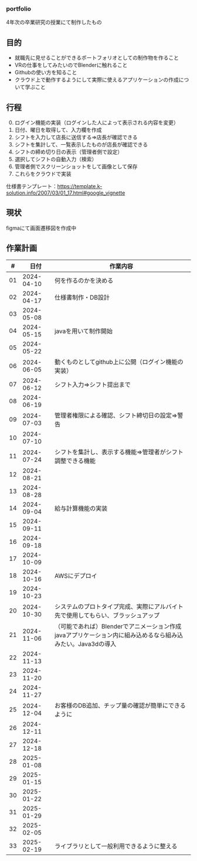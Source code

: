 ### portfolio
4年次の卒業研究の授業にて制作したもの

## 目的
- 就職先に見せることができるポートフォリオとしての制作物を作ること
- VRの仕事をしてみたいのでBlenderに触れること
- Githubの使い方を知ること
- クラウド上で動作するようにして実際に使えるアプリケーションの作成について学ぶこと

## 行程
0. ログイン機能の実装（ログインした人によって表示される内容を変更）
1. 日付、曜日を取得して、入力欄を作成
2. シフトを入力して店長に送信する⇒店長が確認できる
3. シフトを集計して、一覧表示したものが店長が確認できる
4. シフトの締め切り日の表示（管理者側で設定）
5. 選択してシフトの自動入力（検索）
6. 管理者側でスクリーンショットをして画像として保存
7. これらをクラウドで実装


仕様書テンプレート：https://template.k-solution.info/2007/03/01_17.html#google_vignette

## 現状
figmaにて画面遷移図を作成中
## 作業計画
| # | 日付 | 作業内容 |
| --- | --- | --- |
| 01 | 2024-04-10 | 何を作るのかを決める |
| 02 | 2024-04-17 | 仕様書制作・DB設計 |
| 03 | 2024-05-08 | |
| 04 | 2024-05-15 | javaを用いて制作開始 |
| 05 | 2024-05-22 | |
| 06 | 2024-06-05 | 動くものとしてgithub上に公開（ログイン機能の実装） |
| 07 | 2024-06-12 | シフト入力⇒シフト提出まで|
| 08 | 2024-06-19 | |
| 09 | 2024-07-03 | 管理者権限による確認、シフト締切日の設定⇒警告|
| 10 | 2024-07-10 | |
| 11 | 2024-07-24 | シフトを集計し、表示する機能⇒管理者がシフト調整できる機能|
| 12 | 2024-08-21 | |
| 13 | 2024-08-28 | |
| 14 | 2024-09-04 | 給与計算機能の実装|
| 15 | 2024-09-11 | |
| 16 | 2024-09-18 | |
| 17 | 2024-10-09 | |
| 18 | 2024-10-16 | AWSにデプロイ|
| 19 | 2024-10-23 | |
| 20 | 2024-10-30 | システムのプロトタイプ完成、実際にアルバイト先で使用してもらい、ブラッシュアップ|
| 21 | 2024-11-06 | （可能であれば）Blenderでアニメーション作成 javaアプリケーション内に組み込めるなら組み込みたい。Java3dの導入|
| 22 | 2024-11-13 | |
| 23 | 2024-11-20 | |
| 24 | 2024-11-27 | |
| 25 | 2024-12-04 | お客様のDB追加、チップ量の確認が簡単にできるように|
| 26 | 2024-12-11 | |
| 27 | 2024-12-18 | |
| 28 | 2025-01-08 | |
| 29 | 2025-01-15 | |
| 30 | 2025-01-22 | |
| 31 | 2025-01-29 | |
| 32 | 2025-02-05 | |
| 33 | 2025-02-19 | ライブラリとして一般利用できるように整える|
